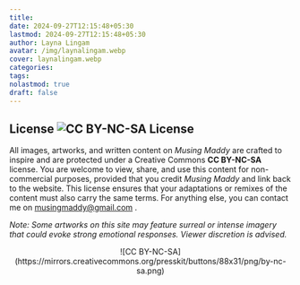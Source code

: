 ```yaml
---
title: 
date: 2024-09-27T12:15:48+05:30
lastmod: 2024-09-27T12:15:48+05:30
author: Layna Lingam
avatar: /img/laynalingam.webp
cover: laynalingam.webp
categories: 
tags: 
nolastmod: true
draft: false
---
```

## **License**  ![CC BY-NC-SA License](https://licensebuttons.net/l/by-nc-sa/4.0/88x31.png)

All images, artworks, and written content on *Musing Maddy* are crafted to inspire and are protected under a Creative Commons **CC BY-NC-SA** license. You are welcome to view, share, and use this content for non-commercial purposes, provided that you credit *Musing Maddy* and link back to the website. This license ensures that your adaptations or remixes of the content must also carry the same terms. For anything else, you can contact me on musingmaddy@gmail.com .

*Note: Some artworks on this site may feature surreal or intense imagery that could evoke strong emotional responses. Viewer discretion is advised.*

<center>
![CC BY-NC-SA](https://mirrors.creativecommons.org/presskit/buttons/88x31/png/by-nc-sa.png)
</center>

